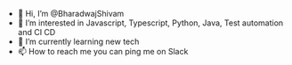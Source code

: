 - 👋 Hi, I’m @BharadwajShivam
- 👀 I’m interested in Javascript, Typescript, Python, Java, Test automation and CI CD
- 🌱 I’m currently learning new tech
- 📫 How to reach me you can ping me on Slack

<!---
BharadwajShivam/BharadwajShivam is a ✨ special ✨ repository because its `README.md` (this file) appears on your GitHub profile.
You can click the Preview link to take a look at your changes.
--->
